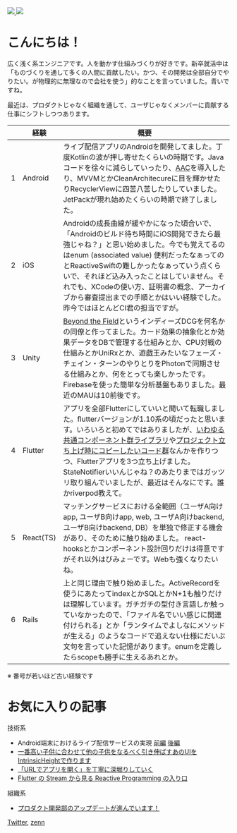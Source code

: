 <a href="https://github.com/anuraghazra/github-readme-stats">
  <img src="https://github-readme-stats.vercel.app/api/top-langs?username=niwatly&langs_count=8&layout=compact" />
</a>
<a href="https://github.com/anuraghazra/github-readme-stats">
  <img src="https://github-readme-stats.vercel.app/api?username=niwatly&count_private=true&show_icons=true" />
</a>

# こんにちは！

広く浅く系エンジニアです。人を動かす仕組みづくりが好きです。新卒就活中は「ものづくりを通して多くの人間に貢献したい。かつ、その開発は全部自分でやりたい。が物理的に無理なので会社を使う」的なことを言っていました。青いですね。

最近は、プロダクトじゃなく組織を通して、ユーザじゃなくメンバーに貢献する仕事にシフトしつつあります。

|  | 経験      | 概要 |
|---|---|---|
| 1 | Android | ライブ配信アプリのAndroidを開発してました。丁度Kotlinの波が押し寄せたくらいの時期です。Javaコードを徐々に減らしていったり、[AAC](https://developer.android.com/topic/libraries/architecture)を導入したり、MVVMとかCleanArchitecureに目を輝かせたりRecyclerViewに四苦八苦したりしていました。JetPackが現れ始めたくらいの時期で終了しました。 | 
| 2 | iOS | Androidの成長曲線が緩やかになった頃合いで、「Androidのビルド待ち時間にiOS開発できたら最強じゃね？」と思い始めました。今でも覚えてるのはenum (associated value) 便利だったなぁってのとReactiveSwiftの難しかったなぁっていう点くらいで、それほど込み入ったことはしていません。それでも、XCodeの使い方、証明書の概念、アーカイブから審査提出までの手順とかはいい経験でした。昨今ではほとんどCI君の担当ですが。|
| 3 | Unity | [Beyond the Field](https://peraichi.com/landing_pages/view/beyondthefield/)というインディーズDCGを何名かの同僚と作ってました。カード効果の抽象化とか効果データをDBで管理する仕組みとか、CPU対戦の仕組みとかUniRxとか、遊戯王みたいなフェーズ・チェイン・ターンのやりとりをPhotonで同期させる仕組みとか、何をとっても楽しかったです。Firebaseを使った簡単な分析基盤もありました。最近のMAUは10前後です。
| 4 | Flutter | アプリを全部Flutterにしていいと聞いて転職しました。flutterバージョンが1.10系の頃だったと思います。いろいろと初めてではありましたが、[いわゆる共通コンポーネント群ライブラリ](https://github.com/niwatly/flutter_app_components)や[プロジェクト立ち上げ時にコピーしたいコード群](https://github.com/niwatly/flutter_app_scaffold)なんかを作りつつ、Flutterアプリを3つ立ち上げました。StateNotifierいいんじゃね？のあたりまではガッツリ取り組んでいましたが、最近はそんなにです。誰かriverpod教えて。
| 5 | React(TS) | マッチングサービスにおける全範囲（ユーザA向けapp, ユーザB向けapp, web, ユーザA向けbackend, ユーザB向けbackend, DB）を単独で修正する機会があり、そのために触り始めました。 react-hooksとかコンポーネント設計回りだけは得意ですがそれ以外はびみょーです。Webも強くなりたいね。|
| 6 | Rails | 上と同じ理由で触り始めました。ActiveRecordを使うにあたってindexとかSQLとかN+1も触りだけは理解しています。ガチガチの型付き言語しか触っていなかったので、「ファイル名でいい感じに関連付けられる」とか「ランタイムでよしなにメソッドが生える」のようなコードで追えない仕様にだいぶ文句を言っていた記憶があります。enumを定義したらscopeも勝手に生えるあれとか。|

※ 番号が若いほど古い経験です

# お気に入りの記事
技術系
- Android端末におけるライブ配信サービスの実現 [前編](https://gihyo.jp/dev/serial/01/mixchannel/0005) [後編](https://gihyo.jp/dev/serial/01/mixchannel/0006)
- [一番高い子供に合わせて他の子供をなるべく引き伸ばすあのUIをIntrinsicHeightで作ります](https://qiita.com/niwatly/items/54dcb73c42e6f9c06c20)
- [「URLでアプリを開く」を丁寧に深堀りしていく](https://note.com/toridori_inc/n/nb7237a217a51)
- [Flutter の Stream から見る Reactive Programming の入り口](https://zenn.dev/toridori/articles/75bc9e96237c83)

組織系
- [プロダクト開発部のアップデートが進んでいます！](https://www.wantedly.com/companies/toridori/post_articles/502898)

[Twitter](https://twitter.com/niwatly), [zenn](https://zenn.dev/niwatly)
